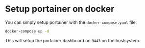 # Setup portainer on docker

You can simply setup portainer with the `docker-compose.yaml` file.
```bash
docker-compose up -d
```

This will setup the portainer dashboard on `9443` on the hostsystem.